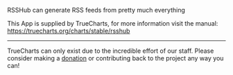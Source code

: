 RSSHub can generate RSS feeds from pretty much everything

This App is supplied by TrueCharts, for more information visit the manual: https://truecharts.org/charts/stable/rsshub

---

TrueCharts can only exist due to the incredible effort of our staff.
Please consider making a [donation](https://truecharts.org/docs/about/sponsor) or contributing back to the project any way you can!
